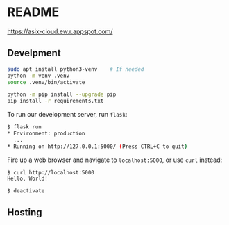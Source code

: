 # README

https://asix-cloud.ew.r.appspot.com/

## Develpment

```sh
sudo apt install python3-venv    # If needed
python -m venv .venv
source .venv/bin/activate

python -m pip install --upgrade pip
pip install -r requirements.txt
```


To run our development server, run `flask`:
```sh
$ flask run
* Environment: production
  ...
* Running on http://127.0.0.1:5000/ (Press CTRL+C to quit)
```

Fire up a web browser and navigate to `localhost:5000`, or use `curl` instead:
```
$ curl http://localhost:5000
Hello, World!
```


```sh
$ deactivate
```

## Hosting

